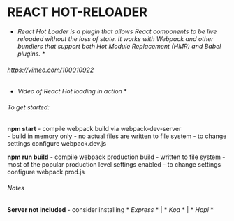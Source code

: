 # REACT HOT-RELOADER 

* *React Hot Loader is a plugin that allows React components to be live reloaded without the loss of state. It works with Webpack and other bundlers that support both Hot Module Replacement (HMR) and Babel plugins.* *



###### https://vimeo.com/100010922
* *Video of React Hot loading in action* *


###### To get started:

  **npm start** 
    - compile webpack build via webpack-dev-server  
    - build in memory only
    - no actual files are written to file system
    - to change settings configure webpack.dev.js
    
  **npm run build** 
    - compile webpack production build
    - written to file system
    - most of the popular production level settings enabled
    - to change settings configure webpack.prod.js


###### Notes

  **Server not included**
    - consider installing * *Express* * | * *Koa* * | * *Hapi* *
